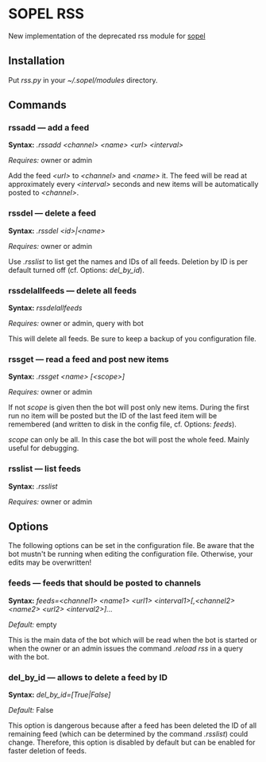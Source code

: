 # SOPEL RSS
New implementation of the deprecated rss module for [sopel](https://github.com/sopel-irc/sopel)

## Installation

Put *rss.py* in your *~/.sopel/modules* directory.

## Commands

### rssadd &mdash; add a feed

**Syntax:** *.rssadd \<channel\> \<name\> \<url\> \<interval\>*

*Requires:* owner or admin

Add the feed *\<url\>* to *\<channel\>* and *\<name\>* it. The feed will be read at approximately every *\<interval\>* seconds and new items will be automatically posted to *\<channel\>*.

### rssdel &mdash; delete a feed

**Syntax:** *.rssdel \<id\>|\<name\>*

*Requires:* owner or admin

Use *.rsslist* to list get the names and IDs of all feeds. Deletion by ID is per default turned off (cf. Options: *del_by_id*).

### rssdelallfeeds &mdash; delete all feeds

**Syntax:** *rssdelallfeeds*

*Requires:* owner or admin, query with bot

This will delete all feeds. Be sure to keep a backup of you configuration file.

### rssget &mdash; read a feed and post new items

**Syntax:** *.rssget \<name\> [\<scope\>]*

*Requires:* owner or admin

If not *scope* is given then the bot will post only new items. During the first run no item will be posted but the ID of the last feed item will be remembered (and written to disk in the config file, cf. Options: *feeds*).

*scope* can only be all. In this case the bot will post the whole feed. Mainly useful for debugging.

### rsslist &mdash; list feeds

**Syntax:** *.rsslist*

*Requires:* owner or admin

## Options

The following options can be set in the configuration file. Be aware that the bot mustn't be running when editing the configuration file. Otherwise, your edits may be overwritten!

### feeds &mdash; feeds that should be posted to channels

**Syntax:** *feeds=\<channel1\> \<name1\> \<url1\> \<interval1\>[,\<channel2\> \<name2\> \<url2\> \<interval2\>]...*

*Default:* empty

This is the main data of the bot which will be read when the bot is started or when the owner or an admin issues the command *.reload rss* in a query with the bot.

### del_by_id &mdash; allows to delete a feed by ID

**Syntax:** *del_by_id=[True|False]*

*Default:* False

This option is dangerous because after a feed has been deleted the ID of all remaining feed (which can be determined by the command *.rsslist*) could change. Therefore, this option is disabled by default but can be enabled for faster deletion of feeds.
